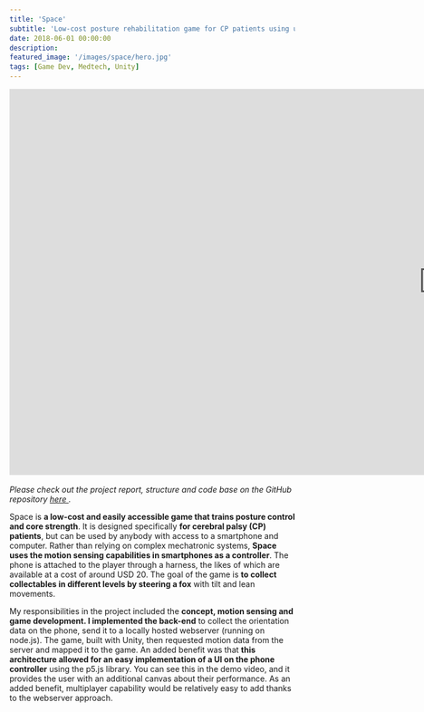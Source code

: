 ```yaml
---
title: 'Space'
subtitle: 'Low-cost posture rehabilitation game for CP patients using ubiquitous smartphone sensors'
date: 2018-06-01 00:00:00
description: 
featured_image: '/images/space/hero.jpg'
tags: [Game Dev, Medtech, Unity]
---
```


<img src='/images/space/hero.jpg' style='display:none' />
<iframe width="1526" height="682" src="https://www.youtube.com/embed/4vHmGydFj8g" frameborder="0" allow="accelerometer; autoplay; encrypted-media; gyroscope; picture-in-picture" allowfullscreen></iframe>

*Please check out the project report, structure and code base on the GitHub repository <a href="https://github.com/pa17/hcard/">here </a>.*

Space is **a low-cost and easily accessible game that trains posture control and core strength**. It is designed specifically **for cerebral palsy (CP) patients**, but can be used by anybody with access to a smartphone and computer. Rather than relying on complex mechatronic systems, **Space uses the motion sensing capabilities in smartphones as a controller**. The phone is attached to the player through a harness, the likes of which are available at a cost of around USD 20. The goal of the game is **to collect collectables in different levels by steering a fox** with tilt and lean movements.  

My responsibilities in the project included the **concept, motion sensing and game development. I implemented the back-end** to collect the orientation data on the phone, send it to a locally hosted webserver (running on node.js). The game, built with Unity, then requested motion data from the server and mapped it to the game. An added benefit was that **this architecture allowed for an easy implementation of a UI on the phone controller** using the p5.js library. You can see this in the demo video, and it provides the user with an additional canvas about their performance. As an added benefit, multiplayer capability would be relatively easy to add thanks to the webserver approach.
